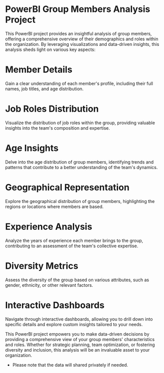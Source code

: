 # PowerBI Group Members Analysis Project

This PowerBI project provides an insightful analysis of group members, offering a comprehensive overview of their demographics and roles within the organization. By leveraging visualizations and data-driven insights, this analysis sheds light on various key aspects:

# Member Details
Gain a clear understanding of each member's profile, including their full names, job titles, and age distribution.

# Job Roles Distribution
Visualize the distribution of job roles within the group, providing valuable insights into the team's composition and expertise.

# Age Insights
Delve into the age distribution of group members, identifying trends and patterns that contribute to a better understanding of the team's dynamics.

# Geographical Representation
Explore the geographical distribution of group members, highlighting the regions or locations where members are based.

# Experience Analysis
Analyze the years of experience each member brings to the group, contributing to an assessment of the team's collective expertise.

# Diversity Metrics
Assess the diversity of the group based on various attributes, such as gender, ethnicity, or other relevant factors.

# Interactive Dashboards
Navigate through interactive dashboards, allowing you to drill down into specific details and explore custom insights tailored to your needs.

This PowerBI project empowers you to make data-driven decisions by providing a comprehensive view of your group members' characteristics and roles. Whether for strategic planning, team optimization, or fostering diversity and inclusion, this analysis will be an invaluable asset to your organization.

* Please note that the data will shared privately if needed. 
